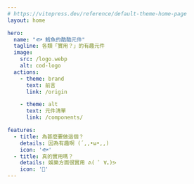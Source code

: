 ```yaml
---
# https://vitepress.dev/reference/default-theme-home-page
layout: home

hero:
  name: "🐟 鱈魚的酷酷元件"
  tagline: 各類「實用？」的有趣元件
  image:
    src: /logo.webp
    alt: cod-logo
  actions:
    - theme: brand
      text: 前言
      link: /origin

    - theme: alt
      text: 元件清單
      link: /components/

features:
  - title: 為甚麼要做這個？
    details: 因為有趣啊 (´,,•ω•,,)
    icon: '🐟'
  - title: 真的實用嗎？
    details: 娛樂方面很實用 ᕕ( ﾟ ∀。)ᕗ 
    icon: '👀'
---
```


